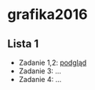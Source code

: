 # grafika2016

## Lista 1

* Zadanie 1,2: [podgląd](http://waakun.pl/grafika/logo2d/)
* Zadanie 3: ...
* Zadanie 4: ...
